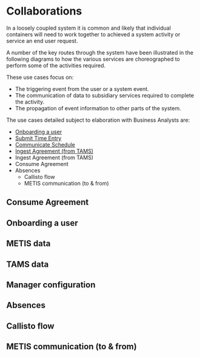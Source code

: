 # Collaborations


In a loosely coupled system it is common and likely that individual containers will need to work together to achieved a system activity or service an end user request.

A number of the key routes through the system have been illustrated in the following diagrams to how the various services are choreographed to perform some  of the activities required. 

These use cases focus on:

- The triggering event from the user or a system event.
- The communication of data to subsidiary services required to complete the activity.
- The propagation of event information to other parts of the system. 


The use cases detailed subject to elaboration with Business Analysts are:

- [Onboarding a user](onboardinguser.md)
- [Submit Time Entry](submittimeentry.md)
- [Communicate Schedule](communicateschedule.md)
- [Ingest Agreement (from TAMS)](ingestagreement.md)
- Ingest Agreement (from TAMS)
- Consume Agreement
- Absences
	- Callisto flow
	- METIS communication (to & from)


## Consume Agreement

## Onboarding a user

## METIS data

## TAMS data

## Manager configuration

## Absences

## Callisto flow

## METIS communication (to & from)
